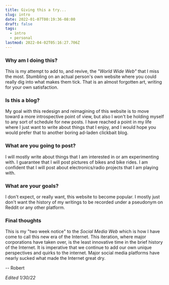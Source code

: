 ```yaml
---
title: Giving this a try...
slug: intro
date: 2022-01-07T00:19:36-08:00
draft: false
tags:
  - intro
  - personal
lastmod: 2022-04-02T05:16:27.706Z
---
```



### Why am I doing this?

This is my attempt to add to, and revive, the *"World Wide Web"* that I miss the most. Stumbling on an actual person's own website where you could really dig into what makes them tick. That is an almost forgotten art, writing for your own satisfaction.

### Is this a blog?

My goal with this redesign and reimagining of this website is to move toward a more introspective point of view, but also I won't be holding myself to any sort of schedule for new posts. I have reached a point in my life where I just want to write about things that I enjoy, and I would hope you would prefer that to another boring ad-laden clickbait blog.

### What are you going to post?

I will mostly write about things that I am interested in or am experimenting with. I guarantee that I will post pictures of bikes and bike rides. I am confident that I will post about electronics/radio projects that I am playing with.

### What are your goals?

I don't expect, or really want, this website to become popular. I mostly just don't want the history of my writings to be recorded under a pseudonym on Reddit or any other platform.

### Final thoughts

This is my "two week notice" to the *Social Media Web* which is how I have come to call this new era of the Internet. This iteration, where major corporations have taken over, is the least innovative time in the brief history of the Internet. It is imperative that we continue to add our own unique perspectives and quirks to the internet. Major social media platforms have nearly sucked what made the Internet great dry.

  
-- Robert

*Edited 1/30/22*